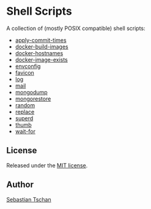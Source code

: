 # Shell Scripts
A collection of (mostly POSIX compatible) shell scripts:

* [apply-commit-times](bin/apply-commit-times.sh)
* [docker-build-images](bin/docker-build-images.sh)
* [docker-hostnames](bin/docker-hostnames.sh)
* [docker-image-exists](bin/docker-image-exists.sh)
* [envconfig](bin/envconfig.sh)
* [favicon](bin/favicon.sh)
* [log](bin/log.sh)
* [mail](bin/mail.sh)
* [mongodump](bin/mongodump.sh)
* [mongorestore](bin/mongorestore.sh)
* [random](bin/random.sh)
* [replace](bin/replace.sh)
* [superd](bin/superd.sh)
* [thumb](bin/thumb.sh)
* [wait-for](bin/wait-for.sh)

## License
Released under the [MIT license](https://opensource.org/licenses/MIT).

## Author
[Sebastian Tschan](https://blueimp.net/)

